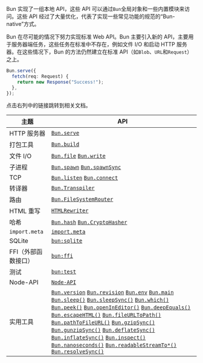 Bun 实现了一组本地 API，这些 API 可以通过`Bun`全局对象和一些内置模块来访问。这些 API 经过了大量优化，代表了实现一些常见功能的规范的“Bun-native”方式。

Bun 在尽可能的情况下努力实现标准 Web API。Bun 主要引入新的 API，主要用于服务器端任务，这些任务在标准中不存在，例如文件 I/O 和启动 HTTP 服务器。在这些情况下，Bun 的方法仍然建立在标准 API（如`Blob`、`URL`和`Request`）之上。

```ts
Bun.serve({
  fetch(req: Request) {
    return new Response("Success!");
  },
});
```

点击右列中的链接跳转到相关文档。

| 主题                | API                                                                                                                                                                                                                                                                                                                                                                                                                                                                                                                                                                                                                                                                                                                                                                                                                                                                                                                                                                                                                                                                                                                                                                  |
| ------------------- | -------------------------------------------------------------------------------------------------------------------------------------------------------------------------------------------------------------------------------------------------------------------------------------------------------------------------------------------------------------------------------------------------------------------------------------------------------------------------------------------------------------------------------------------------------------------------------------------------------------------------------------------------------------------------------------------------------------------------------------------------------------------------------------------------------------------------------------------------------------------------------------------------------------------------------------------------------------------------------------------------------------------------------------------------------------------------------------------------------------------------------------------------------------------- |
| HTTP 服务器         | [`Bun.serve`](/docs/api/http.md#Bun.serve)                                                                                                                                                                                                                                                                                                                                                                                                                                                                                                                                                                                                                                                                                                                                                                                                                                                                                                                                                                                                                                                                                                                           |
| 打包工具            | [`Bun.build`](/docs/bundler/index.md)                                                                                                                                                                                                                                                                                                                                                                                                                                                                                                                                                                                                                                                                                                                                                                                                                                                                                                                                                                                                                                                                                                                                |
| 文件 I/O            | [`Bun.file`](/docs/api/file-io.md#读取文件) [`Bun.write`](/docs/api/file-io.md#写入文件)                                                                                                                                                                                                                                                                                                                                                                                                                                                                                                                                                                                                                                                                                                                                                                                                                                                                                                                                                                                                                                                                             |
| 子进程              | [`Bun.spawn`](/docs/api/spawn.md#生成进程) [`Bun.spawnSync`](/docs/api/spawn.md#阻塞式)                                                                                                                                                                                                                                                                                                                                                                                                                                                                                                                                                                                                                                                                                                                                                                                                                                                                                                                                                                                                                                                                              |
| TCP                 | [`Bun.listen`](/docs/api/tcp.md#启动服务器) [`Bun.connect`](/docs/api/tcp.md#创建连接)                                                                                                                                                                                                                                                                                                                                                                                                                                                                                                                                                                                                                                                                                                                                                                                                                                                                                                                                                                                                                                                                               |
| 转译器              | [`Bun.Transpiler`](/docs/api/transpiler.md)                                                                                                                                                                                                                                                                                                                                                                                                                                                                                                                                                                                                                                                                                                                                                                                                                                                                                                                                                                                                                                                                                                                          |
| 路由                | [`Bun.FileSystemRouter`](/docs/api/file-system-router.md)                                                                                                                                                                                                                                                                                                                                                                                                                                                                                                                                                                                                                                                                                                                                                                                                                                                                                                                                                                                                                                                                                                            |
| HTML 重写           | [`HTMLRewriter`](/docs/api/html-rewriter)                                                                                                                                                                                                                                                                                                                                                                                                                                                                                                                                                                                                                                                                                                                                                                                                                                                                                                                                                                                                                                                                                                                            |
| 哈希                | [`Bun.hash`](/docs/api/hashing.md#Bun.hash) [`Bun.CryptoHasher`](/docs/api/hashing.md#Bun.CryptoHasher)                                                                                                                                                                                                                                                                                                                                                                                                                                                                                                                                                                                                                                                                                                                                                                                                                                                                                                                                                                                                                                                              |
| `import.meta`       | [`import.meta`](/docs/api/import-meta.md)                                                                                                                                                                                                                                                                                                                                                                                                                                                                                                                                                                                                                                                                                                                                                                                                                                                                                                                                                                                                                                                                                                                            |
| SQLite              | [`bun:sqlite`](/docs/api/sqlite.md)                                                                                                                                                                                                                                                                                                                                                                                                                                                                                                                                                                                                                                                                                                                                                                                                                                                                                                                                                                                                                                                                                                                                  |
| FFI（外部函数接口） | [`bun:ffi`](/docs/api/ffi.md)                                                                                                                                                                                                                                                                                                                                                                                                                                                                                                                                                                                                                                                                                                                                                                                                                                                                                                                                                                                                                                                                                                                                        |
| 测试                | [`bun:test`](/docs/cli/test.md)                                                                                                                                                                                                                                                                                                                                                                                                                                                                                                                                                                                                                                                                                                                                                                                                                                                                                                                                                                                                                                                                                                                                      |
| Node-API            | [`Node-API`](/docs/api/node-api.md)                                                                                                                                                                                                                                                                                                                                                                                                                                                                                                                                                                                                                                                                                                                                                                                                                                                                                                                                                                                                                                                                                                                                  |
| 实用工具            | [`Bun.version`](/docs/api/utils.md#Bun.version) [`Bun.revision`](/docs/api/utils.md#Bun.revision) [`Bun.env`](/docs/api/utils.md#Bun.env) [`Bun.main`](/docs/api/utils.md#Bun.main) [`Bun.sleep()`](/docs/api/utils.md#Bun.sleep) [`Bun.sleepSync()`](/docs/api/utils.md#Bun.sleepsync) [`Bun.which()`](/docs/api/utils.md#Bun.which) [`Bun.peek()`](/docs/api/utils.md#Bun.peek) [`Bun.openInEditor()`](/docs/api/utils.md#Bun.openineditor) [`Bun.deepEquals()`](/docs/api/utils.md#Bun.deepequals) [`Bun.escapeHTML()`](/docs/api/utils.md#Bun.escapehtml) [`Bun.fileURLToPath()`](/docs/api/utils.md#Bun.fileurltopath) [`Bun.pathToFileURL()`](/docs/api/utils.md#Bun.pathtofileurl) [`Bun.gzipSync()`](/docs/api/utils.md#Bun.gzipsync) [`Bun.gunzipSync()`](/docs/api/utils.md#Bun.gunzipsync) [`Bun.deflateSync()`](/docs/api/utils.md#Bun.deflatesync) [`Bun.inflateSync()`](/docs/api/utils.md#Bun.inflatesync) [`Bun.inspect()`](/docs/api/utils.md#Bun.inspect) [`Bun.nanoseconds()`](/docs/api/utils.md#Bun.nanoseconds) [`Bun.readableStreamTo*()`](/docs/api/utils.md#Bun.readablestreamto) [`Bun.resolveSync()`](/docs/api/utils.md#Bun.resolvesync) |
